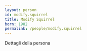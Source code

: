 ```yaml
---
layout: person
id: modify.squirrel
title: Modify Squirrel
born: 1982
permalink: /people/modify.squirrel
---
```


Dettagli della persona 